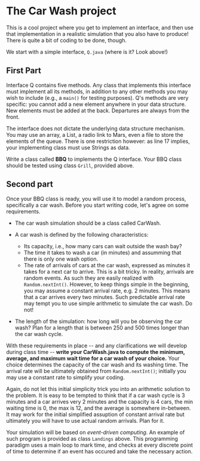 # The Car Wash project

This is a cool project where you get to implement an interface, and then use that implementation in a realistic simulation that you also have to produce! There is quite a bit of coding to be done, though.

We start with a simple interface, `Q.java` (where is it? Look above!)

## First Part

Interface Q contains five methods. Any class that implements this interface must implement all its methods, in addition to any other methods you may wish to include (e.g., a `main()` for testing purposes). Q's methods are very specific: you cannot add a new element anywhere in your data structure. New elements must be added at the back. Departures are always from the front.

The interface does not dictate the underlying data structure mechanism. You may use an array, a List, a radio link to Mars, even a file to store the elements of the queue. There is one restriction however: as line 17 implies, your implementing class must use Strings as data.

Write a class called **BBQ** to implements the Q interface. Your BBQ class should be tested using class `Grill`, provided above.

## Second part

Once your BBQ class is ready, you will use it to model a random process, specifically a car wash. Before you start writing code, let's agree on some requirements.

* The car wash simulation should be a class called CarWash.

* A car wash is defined by the following characteristics:
 
  * Its capacity, i.e., how many cars can wait outside the wash bay?
  * The time it takes to wash a car (in minutes) and assumming that there is only one wash option.
  * The rate of arrivals of cars at the car wash, expressed as minutes it takes for a next car to arrive. This is a bit tricky. In reality, arrivals are random events. As such they are easily realized with `Random.nextInt()`. However, to keep things simple in the beginning, you may assume a constant arrival rate, e.g. 2 minutes. This means that a car arrives every two minutes. Such predictable arrival rate may tempt you to use simple arithmetic to simulate the car wash. Do not!
  
* The length of the simulation: how long will you be observing the car wash? Plan for a length that is between 250 and 500 times longer than the car wash cycle.

  
With these requirements in place -- and any clarifications we will develop during class time -- **write your CarWash.java to compute the minimum, average, and maximum wait time for a car wash of your choice.** Your choice determines the capacity of the car wash and its washing time. The arrival rate will be ultimately obtained from `Random.nextInt()`; initially you may use a constant rate to simplify your coding. 

Again, do not let this initial simplicity trick you into an arithmetic solution to the problem. It is easy to be tempted to think that if a car wash cycle is 3 minutes and a car arrives very 2 minutes and the capacity is 4 cars, the min waiting time is 0, the max is 12, and the average is somewhere in-between. It may work for the initial simplified assuption of constant arrival rate but ultimately you will have to use actual random arrivals. Plan for it.

Your simulation will be based on *event-driven computing*. An example of such program is provided as class `Landings` above. This programming paradigm uses a main loop to mark time, and checks at every discrete point of time to determine if an event has occured and take the necessary action.